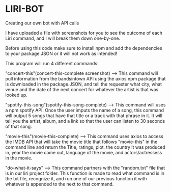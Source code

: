 # LIRI-BOT
Creating our own bot with API calls

I have uploaded a file with screenshots for you to see the outcome of each Liri command, and I will break them down one-by-one. 

Before using this code make sure to install npm and add the dependencies to your package.JSON or it will not work as intended!

This program will run 4 different commands:

  "concert-this"(concert-this-complete screenshot) --> This command will pull information from the bandsintown API using the axios npm package that is downloaded in the package.JSON, and tell the requester what city, what venue and the date of the next concert for whatever the artist is that was looked up.
  
  
  
  "spotify-this-song"(spotify-this-song-complete) --> This command will uses a npm spotify API. Once the user imputs the name of a song, this command will output 5 songs that have that title or a track with that phrase in it. It will tell you the artist, album, and a link so that the user can listen to 30 seconds of that song. 
  
  "movie-this"(movie-this-complete) --> This command uses axios to access the IMDB API that will take the movie title that follows "movie-this" in the command line and return the Title, ratings, plot, the country it was produced in,  year the movie came out, language of the movie, and actors/actressess in the movie.
  
  "do-what-it-says" --> This command partners with the "random.txt" file that is in our liri project folder. This function is made to read what command is in the txt file, recognize it, and run one of our previous function it with whatever is appended to the next to that command. 
